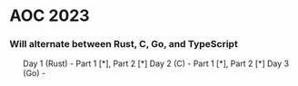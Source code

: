 <h1>
  AOC 2023
</h1>

<h3>Will alternate between Rust, C, Go, and TypeScript</h3>

<ul>
  Day 1 (Rust) - Part 1 [*], Part 2 [*] 
  Day 2 (C) - Part 1 [*], Part 2 [*]
  Day 3 (Go) - 
</ul>
